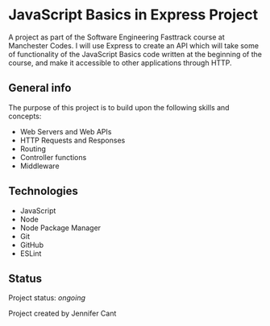 # JavaScript Basics in Express Project

A project as part of the Software Engineering Fasttrack course at Manchester Codes. I will use Express to create an API which will take some of functionality of the JavaScript Basics code written at the beginning of the course, and make it accessible to other applications through HTTP.

## General info

The purpose of this project is to build upon the following skills and concepts:

* Web Servers and Web APIs
* HTTP Requests and Responses
* Routing
* Controller functions
* Middleware

## Technologies

* JavaScript
* Node
* Node Package Manager
* Git
* GitHub
* ESLint

## Status

Project status: _ongoing_

Project created by Jennifer Cant